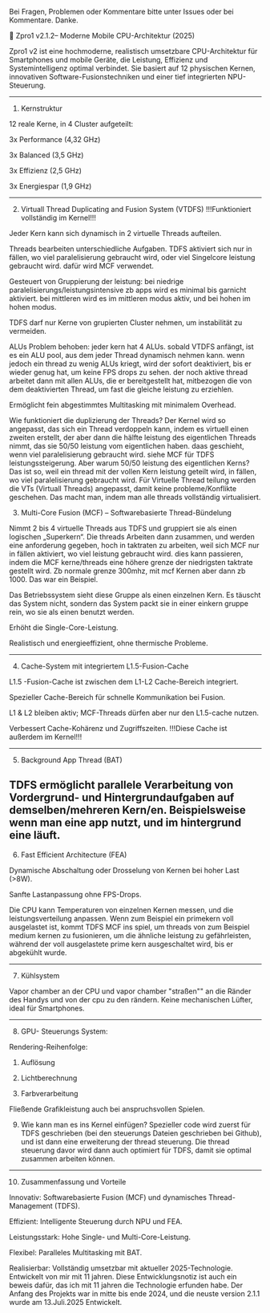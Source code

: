 Bei Fragen, Problemen oder Kommentare bitte unter Issues oder bei Kommentare. Danke.

🔷 Zpro1 v2.1.2– Moderne Mobile CPU-Architektur (2025)

Zpro1 v2 ist eine hochmoderne, realistisch umsetzbare CPU-Architektur für Smartphones und mobile Geräte, die Leistung, Effizienz und Systemintelligenz optimal verbindet. Sie basiert auf 12 physischen Kernen, innovativen Software-Fusionstechniken und einer tief integrierten NPU-Steuerung.


---

1. Kernstruktur

12 reale Kerne, in 4 Cluster aufgeteilt:

3x Performance (4,32 GHz)

3x Balanced (3,5 GHz)

3x Effizienz (2,5 GHz)

3x Energiespar (1,9 GHz)



---

2. Virtuall Thread Duplicating and Fusion System (VTDFS)
!!!Funktioniert vollständig im Kernel!!!

Jeder Kern kann sich dynamisch in 2 virtuelle Threads aufteilen.

Threads bearbeiten unterschiedliche Aufgaben. TDFS aktiviert sich nur in fällen, wo viel paralelisierung gebraucht wird, oder viel Singelcore leistung gebraucht wird. dafür wird MCF verwendet.

Gesteuert von Gruppierung der leistung: bei niedrige paralelisierungs/leistungsintensive zb apps wird es minimal bis garnicht aktiviert. bei mittleren wird es im mittleren modus aktiv, und bei hohen im hohen modus.

TDFS darf nur Kerne von grupierten Cluster nehmen, um instabilität zu vermeiden.

ALUs Problem behoben: jeder kern hat 4 ALUs. sobald VTDFS anfängt, ist es ein ALU pool, aus dem jeder Thread dynamisch nehmen kann. wenn jedoch ein thread zu wenig ALUs kriegt, wird der sofort deaktiviert, bis er wieder genug hat, um keine FPS drops zu sehen. der noch aktive thread arbeitet dann mit allen ALUs, die er bereitgestellt hat, mitbezogen die von dem deaktivierten Thread, um fast die gleiche leistung zu erziehlen.

Ermöglicht fein abgestimmtes Multitasking mit minimalem Overhead.

Wie funktioniert die duplizierung der Threads?
Der Kernel wird so angepasst, das sich ein Thread verdoppeln kann, indem es virtuell einen zweiten erstellt, der aber dann die hälfte leistung des eigentlichen Threads nimmt, das sie 50/50 leistung vom eigentlichen haben. daas geschieht, wenn viel paralelisierung gebraucht wird. siehe MCF für TDFS leistungssteigerung.
Aber warum 50/50 leistung des eigentlichen Kerns?
Das ist so, weil ein thread mit der vollen Kern leistung geteilt wird, in fällen, wo viel paralelisierung gebraucht wird.
Für Virtuelle Thread teilung werden die VTs (Virtuall Threads) angepasst, damit keine probleme/Konflikte geschehen.
Das macht man, indem man alle threads vollständig virtualisiert.

3. Multi-Core Fusion (MCF) – Softwarebasierte Thread-Bündelung

Nimmt 2 bis 4 virtuelle Threads aus TDFS und gruppiert sie als einen logischen „Superkern“. Die threads Arbeiten dann zusammen, und werden eine anforderung gegeben, hoch in taktraten zu arbeiten, weil sich MCF nur in fällen aktiviert, wo viel leistung gebraucht wird. dies kann passieren, indem die MCF kerne/threads eine höhere grenze der niedrigsten taktrate gestellt wird. Zb normale grenze 300mhz, mit mcf Kernen aber dann zb 1000. Das war ein Beispiel.

Das Betriebssystem sieht diese Gruppe als einen einzelnen Kern. Es täuscht das System nicht, sondern das System packt sie in einer einkern gruppe rein, wo sie als einen benutzt werden.

Erhöht die Single-Core-Leistung.

Realistisch und energieeffizient, ohne thermische Probleme.



---

4. Cache-System mit integriertem L1.5-Fusion-Cache

L1.5 -Fusion-Cache ist zwischen dem L1-L2 Cache-Bereich integriert.

Spezieller Cache-Bereich für schnelle Kommunikation bei Fusion.

L1 & L2 bleiben aktiv; MCF-Threads dürfen aber nur den L1.5-cache nutzen.

Verbessert Cache-Kohärenz und Zugriffszeiten.
!!!Diese Cache ist außerdem im Kernel!!!



---

5. Background App Thread (BAT)

TDFS ermöglicht parallele Verarbeitung von Vordergrund- und Hintergrundaufgaben auf demselben/mehreren Kern/en. Beispielsweise wenn man eine app nutzt, und im hintergrund eine läuft.
---

6. Fast Efficient Architecture (FEA)

Dynamische Abschaltung oder Drosselung von Kernen bei hoher Last (>8W).

Sanfte Lastanpassung ohne FPS-Drops.

Die CPU kann Temperaturen von einzelnen Kernen messen, und die leistungsverteilung anpassen. Wenn zum Beispiel ein primekern voll ausgelastet ist, kommt TDFS MCF ins spiel, um threads von zum Beispiel medium kernen zu fusionieren, um die ähnliche leistung zu gefährleisten, während der voll ausgelastete prime kern ausgeschaltet wird, bis er abgekühlt wurde.



---

7. Kühlsystem

Vapor chamber an der CPU und vapor chamber "straßen"" an die Ränder des Handys und von der cpu zu den rändern. 
Keine mechanischen Lüfter, ideal für Smartphones.



---

8. GPU- Steuerungs System:

Rendering-Reihenfolge:

1. Auflösung


2. Lichtberechnung


3. Farbverarbeitung



Fließende Grafikleistung auch bei anspruchsvollen Spielen.






9. Wie kann man es ins Kernel einfügen? 
Spezieller code wird zuerst für TDFS geschrieben (bei den steuerungs Dateien geschrieben bei Github), und ist dann eine erweiterung der thread steuerung. Die thread steuerung davor wird dann auch optimiert für TDFS, damit sie optimal zusammen arbeiten können.
---

10. Zusammenfassung und Vorteile

Innovativ: Softwarebasierte Fusion (MCF) und dynamisches Thread-Management (TDFS).

Effizient: Intelligente Steuerung durch NPU und FEA.

Leistungsstark: Hohe Single- und Multi-Core-Leistung.

Flexibel: Paralleles Multitasking mit BAT.

Realisierbar: Vollständig umsetzbar mit aktueller 2025-Technologie.
Entwickelt von mir mit 11 jahren.
Diese Entwicklungsnotiz ist auch ein beweis dafür, das ich mit 11 jahren die Technologie erfunden habe. Der Anfang des Projekts war in mitte bis ende 2024, und die neuste version 2.1.1 wurde am 13.Juli.2025 Entwickelt.
